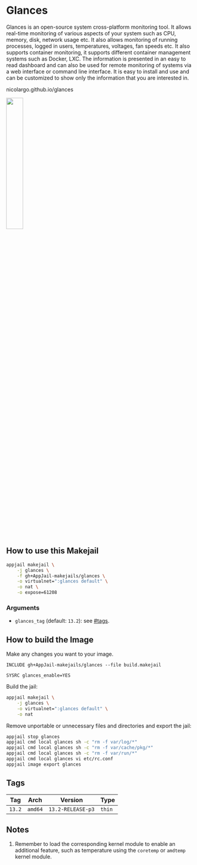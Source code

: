 # Glances

Glances is an open-source system cross-platform monitoring tool. It allows real-time monitoring of various aspects of your system such as CPU, memory, disk, network usage etc. It also allows monitoring of running processes, logged in users, temperatures, voltages, fan speeds etc. It also supports container monitoring, it supports different container management systems such as Docker, LXC. The information is presented in an easy to read dashboard and can also be used for remote monitoring of systems via a web interface or command line interface. It is easy to install and use and can be customized to show only the information that you are interested in.

nicolargo.github.io/glances

<img src="https://nicolargo.github.io/glances/public/images/glances.png" width="30%" height="auto">

## How to use this Makejail

```sh
appjail makejail \
	-j glances \
	-f gh+AppJail-makejails/glances \
	-o virtualnet=":glances default" \
	-o nat \
	-o expose=61208
```

### Arguments

* `glances_tag` (default: `13.2`): see [#tags](#tags).

## How to build the Image

Make any changes you want to your image.

```
INCLUDE gh+AppJail-makejails/glances --file build.makejail

SYSRC glances_enable=YES
```

Build the jail:

```sh
appjail makejail \
    -j glances \
    -o virtualnet=":glances default" \
    -o nat
```

Remove unportable or unnecessary files and directories and export the jail:

```sh
appjail stop glances
appjail cmd local glances sh -c "rm -f var/log/*"
appjail cmd local glances sh -c "rm -f var/cache/pkg/*"
appjail cmd local glances sh -c "rm -f var/run/*"
appjail cmd local glances vi etc/rc.conf
appjail image export glances
```

## Tags

| Tag    | Arch    | Version           | Type   |
| ------ | ------- | ----------------- | ------ |
| `13.2` | `amd64` | `13.2-RELEASE-p3` | `thin` |

## Notes

1. Remember to load the corresponding kernel module to enable an additional feature, such as temperature using the `coretemp` or `amdtemp` kernel module.
